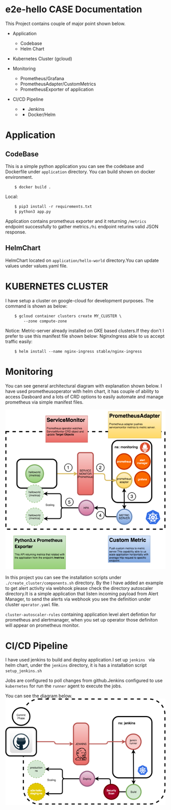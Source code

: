 # e2e-hello CASE Documentation

This Project contains couple of major point shown below.

* Application
    * Codebase
    * Helm Chart

* Kubernetes Cluster (gcloud)
* Monitoring
    * Prometheus/Grafana
    * PrometheusAdapter/CustomMetrics
    * PrometheusExporter of application

* CI/CD Pipeline
    * * Jenkins
    * * Docker/Helm

# Application

## CodeBase
This is a simple python application you can see the codebase and Dockerfile under `application` directory.
You can build shown on docker environment.

```
    $ docker build .

```

Local:
```
    $ pip3 install -r requirements.txt
    $ python3 app.py
```

Application contains prometheus exporter and it returning `/metrics` endpoint successfully to gather metrics.`/hi` endpoint returins valid JSON response.


## HelmChart
HelmChart located on `application/hello-world` directory.You can update values under values.yaml file.

# KUBERNETES CLUSTER
I have setup a cluster on google-cloud for development purposes.
The command is shown as below:
```
    $ gcloud container clusters create MY_CLUSTER \
        --zone compute-zone

```

Notice: Metric-server already installed on GKE based clusters.If they don't I prefer to use this manifest file shown below:
NginxIngress able to us accept traffic easily:

```
    $ helm install --name nginx-ingress stable/nginx-ingress
```

# Monitoring
You can see general architectural diagram with explanation shown below.
I have used prometheusoperator with helm chart, it has couple of ability to access Dasboard and a lots of CRD options to easily automate and manage prometheus via simple manifest files.

<img src="./img/monitoring.png"></img>


In this project you can see the installation scripts under `./create_cluster/components.sh` directory.
By the I have added an example to get alert activity via webhook please check the directory autoscaler directory.It is a simple application that listen incoming payload from Alert Manager, to send the alerts via webhook you see the definition under cluster `operator.yaml` file.

`cluster-autoscaler-rules` containing application level alert defintion for prometheus and alertmanager, when you set up operator those definiton will appear on prometheus monitor.

# CI/CD Pipeline

I have used jenkins to build and deploy application.I set up `jenkins ` via helm chart, under the `jenkins` directory, it is has a installation script `setup_jenkins.sh`

Jobs are configured to poll changes from github.Jenkins configured to use `kubernetes` for run the `runner` agent to execute the jobs.

You can see the diagram below.
<img src="./img/jenkins.png"></img>
